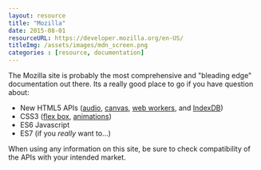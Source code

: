 ```yaml
---
layout: resource
title: "Mozilla"
date: 2015-08-01
resourceURL: https://developer.mozilla.org/en-US/
titleImg: /assets/images/mdn_screen.png
categories : [resource, documentation] 
---
```


The Mozilla site is probably the most comprehensive and "bleading edge" documentation out there. Its a really good place to go if you have question about:

- New HTML5 APIs ([audio](https://developer.mozilla.org/en-US/docs/Web/HTML/Element/audio), [canvas](https://developer.mozilla.org/en-US/docs/Web/API/Canvas_API), [web workers](https://developer.mozilla.org/en-US/docs/Web/API/Web_Workers_API/Using_web_workers), and [IndexDB](https://developer.mozilla.org/en-US/docs/Web/API/IndexedDB_API))
- CSS3 ([flex box](https://developer.mozilla.org/en-US/docs/Web/CSS/flex), [animations](https://developer.mozilla.org/en-US/docs/Web/Guide/CSS/Using_CSS_animations))
- ES6 Javascript
- ES7 (if you *really* want to...)

When using any information on this site, be sure to check compatibility of the APIs with your intended market.